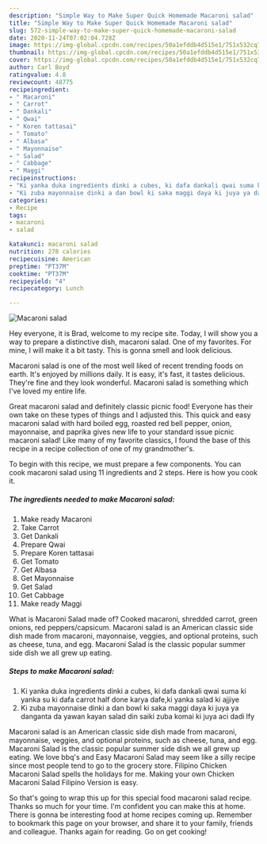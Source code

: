 ```yaml
---
description: "Simple Way to Make Super Quick Homemade Macaroni salad"
title: "Simple Way to Make Super Quick Homemade Macaroni salad"
slug: 572-simple-way-to-make-super-quick-homemade-macaroni-salad
date: 2020-11-24T07:02:04.728Z
image: https://img-global.cpcdn.com/recipes/50a1efddb4d515e1/751x532cq70/macaroni-salad-recipe-main-photo.jpg
thumbnail: https://img-global.cpcdn.com/recipes/50a1efddb4d515e1/751x532cq70/macaroni-salad-recipe-main-photo.jpg
cover: https://img-global.cpcdn.com/recipes/50a1efddb4d515e1/751x532cq70/macaroni-salad-recipe-main-photo.jpg
author: Carl Boyd
ratingvalue: 4.8
reviewcount: 48775
recipeingredient:
- " Macaroni"
- " Carrot"
- " Dankali"
- " Qwai"
- " Koren tattasai"
- " Tomato"
- " Albasa"
- " Mayonnaise"
- " Salad"
- " Cabbage"
- " Maggi"
recipeinstructions:
- "Ki yanka duka ingredients dinki a cubes, ki dafa dankali qwai suma ki yanka su ki dafa carrot half done karya dafe,ki yanka salad ki ajjiye"
- "Ki zuba mayonnaise dinki a dan bowl ki saka maggi daya ki juya ya danganta da yawan kayan salad din saiki zuba komai ki juya aci dadi lfy"
categories:
- Recipe
tags:
- macaroni
- salad

katakunci: macaroni salad 
nutrition: 278 calories
recipecuisine: American
preptime: "PT37M"
cooktime: "PT37M"
recipeyield: "4"
recipecategory: Lunch

---
```



![Macaroni salad](https://img-global.cpcdn.com/recipes/50a1efddb4d515e1/751x532cq70/macaroni-salad-recipe-main-photo.jpg)

Hey everyone, it is Brad, welcome to my recipe site. Today, I will show you a way to prepare a distinctive dish, macaroni salad. One of my favorites. For mine, I will make it a bit tasty. This is gonna smell and look delicious.

Macaroni salad is one of the most well liked of recent trending foods on earth. It's enjoyed by millions daily. It is easy, it's fast, it tastes delicious. They're fine and they look wonderful. Macaroni salad is something which I've loved my entire life.

Great macaroni salad and definitely classic picnic food! Everyone has their own take on these types of things and I adjusted this. This quick and easy macaroni salad with hard boiled egg, roasted red bell pepper, onion, mayonnaise, and paprika gives new life to your standard issue picnic macaroni salad! Like many of my favorite classics, I found the base of this recipe in a recipe collection of one of my grandmother&#39;s.


To begin with this recipe, we must prepare a few components. You can cook macaroni salad using 11 ingredients and 2 steps. Here is how you cook it.

<!--inarticleads1-->

##### The ingredients needed to make Macaroni salad:

1. Make ready  Macaroni
1. Take  Carrot
1. Get  Dankali
1. Prepare  Qwai
1. Prepare  Koren tattasai
1. Get  Tomato
1. Get  Albasa
1. Get  Mayonnaise
1. Get  Salad
1. Get  Cabbage
1. Make ready  Maggi


What is Macaroni Salad made of? Cooked macaroni, shredded carrot, green onions, red peppers/capsicum. Macaroni salad is an American classic side dish made from macaroni, mayonnaise, veggies, and optional proteins, such as cheese, tuna, and egg. Macaroni Salad is the classic popular summer side dish we all grew up eating. 

<!--inarticleads2-->

##### Steps to make Macaroni salad:

1. Ki yanka duka ingredients dinki a cubes, ki dafa dankali qwai suma ki yanka su ki dafa carrot half done karya dafe,ki yanka salad ki ajjiye
1. Ki zuba mayonnaise dinki a dan bowl ki saka maggi daya ki juya ya danganta da yawan kayan salad din saiki zuba komai ki juya aci dadi lfy


Macaroni salad is an American classic side dish made from macaroni, mayonnaise, veggies, and optional proteins, such as cheese, tuna, and egg. Macaroni Salad is the classic popular summer side dish we all grew up eating. We love bbq&#39;s and Easy Macaroni Salad may seem like a silly recipe since most people tend to go to the grocery store. Filipino Chicken Macaroni Salad spells the holidays for me. Making your own Chicken Macaroni Salad Filipino Version is easy. 

So that's going to wrap this up for this special food macaroni salad recipe. Thanks so much for your time. I'm confident you can make this at home. There is gonna be interesting food at home recipes coming up. Remember to bookmark this page on your browser, and share it to your family, friends and colleague. Thanks again for reading. Go on get cooking!

